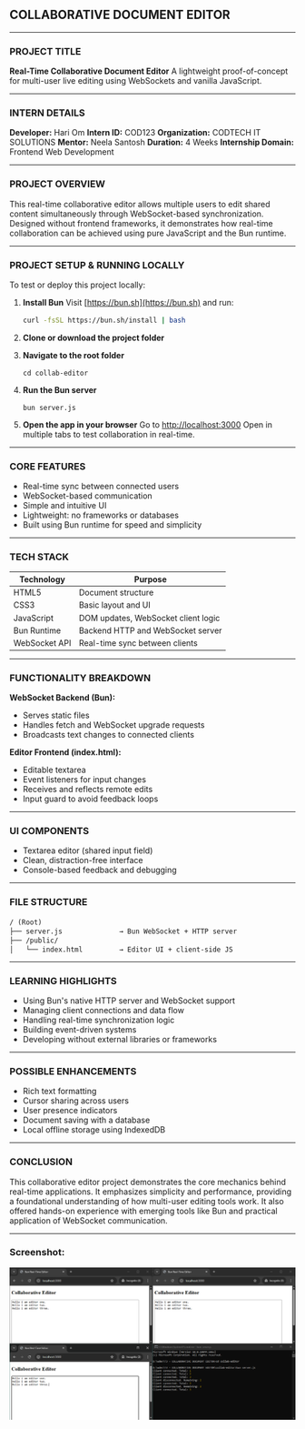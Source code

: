 ## **COLLABORATIVE DOCUMENT EDITOR**

---

### PROJECT TITLE

**Real-Time Collaborative Document Editor**
A lightweight proof-of-concept for multi-user live editing using WebSockets and vanilla JavaScript.

---

### INTERN DETAILS

**Developer:** Hari Om
**Intern ID:** COD123
**Organization:** CODTECH IT SOLUTIONS
**Mentor:** Neela Santosh
**Duration:** 4 Weeks
**Internship Domain:** Frontend Web Development

---

### PROJECT OVERVIEW

This real-time collaborative editor allows multiple users to edit shared content simultaneously through WebSocket-based synchronization. Designed without frontend frameworks, it demonstrates how real-time collaboration can be achieved using pure JavaScript and the Bun runtime.

---

### PROJECT SETUP & RUNNING LOCALLY

To test or deploy this project locally:

1. **Install Bun**
   Visit [https://bun.sh](https://bun.sh) and run:

   ```bash
   curl -fsSL https://bun.sh/install | bash
   ```

2. **Clone or download the project folder**

3. **Navigate to the root folder**

   ```shell
   cd collab-editor
   ```

4. **Run the Bun server**

   ```shell
   bun server.js
   ```

5. **Open the app in your browser**
   Go to [http://localhost:3000](http://localhost:3000)
   Open in multiple tabs to test collaboration in real-time.

---

### CORE FEATURES

* Real-time sync between connected users
* WebSocket-based communication
* Simple and intuitive UI
* Lightweight: no frameworks or databases
* Built using Bun runtime for speed and simplicity

---

### TECH STACK

| Technology    | Purpose                             |
| ------------- | ----------------------------------- |
| HTML5         | Document structure                  |
| CSS3          | Basic layout and UI                 |
| JavaScript    | DOM updates, WebSocket client logic |
| Bun Runtime   | Backend HTTP and WebSocket server   |
| WebSocket API | Real-time sync between clients      |

---

### FUNCTIONALITY BREAKDOWN

**WebSocket Backend (Bun):**

* Serves static files
* Handles fetch and WebSocket upgrade requests
* Broadcasts text changes to connected clients

**Editor Frontend (index.html):**

* Editable textarea
* Event listeners for input changes
* Receives and reflects remote edits
* Input guard to avoid feedback loops

---

### UI COMPONENTS

* Textarea editor (shared input field)
* Clean, distraction-free interface
* Console-based feedback and debugging

---

### FILE STRUCTURE

```
/ (Root)
├── server.js              → Bun WebSocket + HTTP server
├── /public/
│   └── index.html         → Editor UI + client-side JS
```

---

### LEARNING HIGHLIGHTS

* Using Bun's native HTTP server and WebSocket support
* Managing client connections and data flow
* Handling real-time synchronization logic
* Building event-driven systems
* Developing without external libraries or frameworks

---

### POSSIBLE ENHANCEMENTS

* Rich text formatting
* Cursor sharing across users
* User presence indicators
* Document saving with a database
* Local offline storage using IndexedDB

---

### CONCLUSION

This collaborative editor project demonstrates the core mechanics behind real-time applications. It emphasizes simplicity and performance, providing a foundational understanding of how multi-user editing tools work. It also offered hands-on experience with emerging tools like Bun and practical application of WebSocket communication.

---

### Screenshot:
![Image](./SS/Capture.PNG)